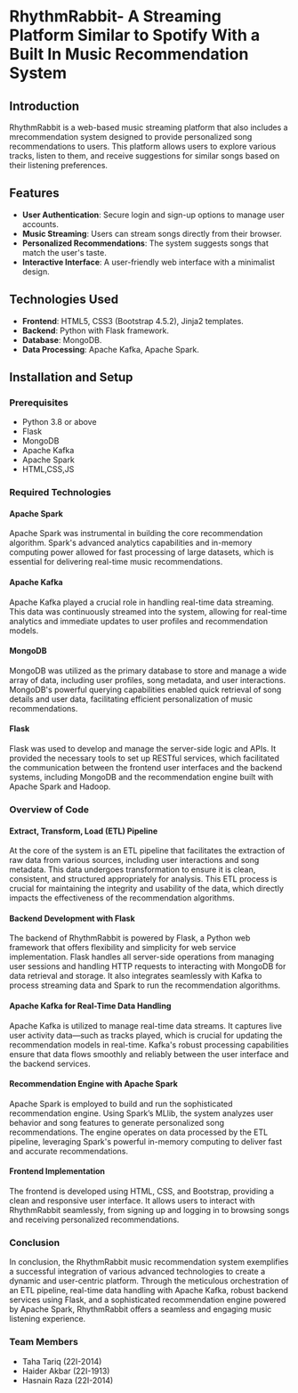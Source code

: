 # RhythmRabbit- A Streaming Platform Similar to Spotify With a Built In Music Recommendation System

## Introduction
RhythmRabbit is a web-based music streaming platform that also includes a mrecommendation system designed to provide personalized song recommendations to users. This platform allows users to explore various tracks, listen to them, and receive suggestions for similar songs based on their listening preferences.

## Features
- **User Authentication**: Secure login and sign-up options to manage user accounts.
- **Music Streaming**: Users can stream songs directly from their browser.
- **Personalized Recommendations**: The system suggests songs that match the user's taste.
- **Interactive Interface**: A user-friendly web interface with a minimalist design.

## Technologies Used
- **Frontend**: HTML5, CSS3 (Bootstrap 4.5.2), Jinja2 templates.
- **Backend**: Python with Flask framework.
- **Database**: MongoDB.
- **Data Processing**: Apache Kafka, Apache Spark.


## Installation and Setup

### Prerequisites
- Python 3.8 or above
- Flask 
- MongoDB
- Apache Kafka
- Apache Spark
- HTML,CSS,JS

### Required Technologies
#### Apache Spark
Apache Spark was instrumental in building the core recommendation algorithm. Spark's advanced analytics capabilities and in-memory computing power allowed for fast processing of large datasets, which is essential for delivering real-time music recommendations.

#### Apache Kafka
Apache Kafka played a crucial role in handling real-time data streaming. This data was continuously streamed into the system, allowing for real-time analytics and immediate updates to user profiles and recommendation models. 

#### MongoDB
MongoDB was utilized as the primary database to store and manage a wide array of data, including user profiles, song metadata, and user interactions. MongoDB's powerful querying capabilities enabled quick retrieval of song details and user data, facilitating efficient personalization of music recommendations. 

#### Flask
Flask was used to develop and manage the server-side logic and APIs. It provided the necessary tools to set up RESTful services, which facilitated the communication between the frontend user interfaces and the backend systems, including MongoDB and the recommendation engine built with Apache Spark and Hadoop. 

### Overview of Code
#### Extract, Transform, Load (ETL) Pipeline
At the core of the system is an ETL pipeline that facilitates the extraction of raw data from various sources, including user interactions and song metadata. This data undergoes transformation to ensure it is clean, consistent, and structured appropriately for analysis. This ETL process is crucial for maintaining the integrity and usability of the data, which directly impacts the effectiveness of the recommendation algorithms.

#### Backend Development with Flask
The backend of RhythmRabbit is powered by Flask, a Python web framework that offers flexibility and simplicity for web service implementation. Flask handles all server-side operations from managing user sessions and handling HTTP requests to interacting with MongoDB for data retrieval and storage. It also integrates seamlessly with Kafka to process streaming data and Spark to run the recommendation algorithms.

#### Apache Kafka for Real-Time Data Handling
Apache Kafka is utilized to manage real-time data streams. It captures live user activity data—such as tracks played, which is crucial for updating the recommendation models in real-time. Kafka's robust processing capabilities ensure that data flows smoothly and reliably between the user interface and the backend services.

#### Recommendation Engine with Apache Spark
Apache Spark is employed to build and run the sophisticated recommendation engine. Using Spark’s MLlib, the system analyzes user behavior and song features to generate personalized song recommendations. The engine operates on data processed by the ETL pipeline, leveraging Spark's powerful in-memory computing to deliver fast and accurate recommendations.

#### Frontend Implementation
The frontend is developed using HTML, CSS, and Bootstrap, providing a clean and responsive user interface. It allows users to interact with RhythmRabbit seamlessly, from signing up and logging in to browsing songs and receiving personalized recommendations. 

### Conclusion

In conclusion, the RhythmRabbit music recommendation system exemplifies a successful integration of various advanced technologies to create a dynamic and user-centric platform. Through the meticulous orchestration of an ETL pipeline, real-time data handling with Apache Kafka, robust backend services using Flask, and a sophisticated recommendation engine powered by Apache Spark, RhythmRabbit offers a seamless and engaging music listening experience.

### Team Members
- Taha Tariq (22I-2014)
- Haider Akbar (22I-1913)
- Hasnain Raza (22I-2014)

